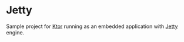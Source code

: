 # Jetty

Sample project for [Ktor](http://ktor.io) running as an embedded application with 
[Jetty](https://www.eclipse.org/jetty/) engine.


